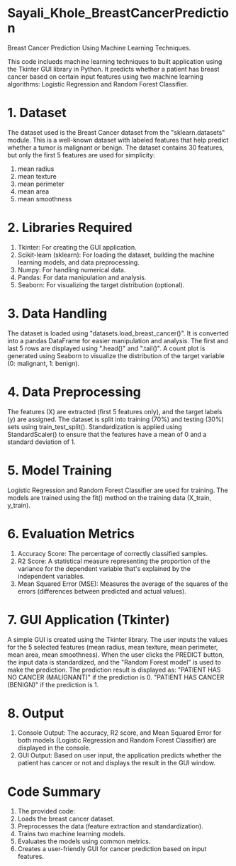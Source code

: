 # Sayali_Khole_BreastCancerPrediction
Breast Cancer Prediction Using Machine Learning Techniques.

This code inclueds  machine learning techniques to built application using the Tkinter GUI library in Python. It predicts whether a patient has breast cancer based on certain input features using two machine learning algorithms: Logistic Regression and Random Forest Classifier.

# 1. Dataset
The dataset used is the Breast Cancer dataset from the "sklearn.datasets" module. This is a well-known dataset with labeled features that help predict whether a tumor is malignant or benign.
The dataset contains 30 features, but only the first 5 features are used for simplicity:
  1. mean radius
  2. mean texture
  3. mean perimeter
  4. mean area
  5. mean smoothness
  
# 2. Libraries Required
  1. Tkinter: For creating the GUI application.
  2. Scikit-learn (sklearn): For loading the dataset, building the machine learning models, and data preprocessing.
  3. Numpy: For handling numerical data.
  4. Pandas: For data manipulation and analysis.
  5. Seaborn: For visualizing the target distribution (optional).

# 3. Data Handling
The dataset is loaded using "datasets.load_breast_cancer()".
It is converted into a pandas DataFrame for easier manipulation and analysis.
The first and last 5 rows are displayed using ".head()" and ".tail()".
A count plot is generated using Seaborn to visualize the distribution of the target variable (0: malignant, 1: benign).

# 4. Data Preprocessing
The features (X) are extracted (first 5 features only), and the target labels (y) are assigned.
The dataset is split into training (70%) and testing (30%) sets using train_test_split().
Standardization is applied using StandardScaler() to ensure that the features have a mean of 0 and a standard deviation of 1.

# 5. Model Training
Logistic Regression and Random Forest Classifier are used for training.
The models are trained using the fit() method on the training data (X_train, y_train).

# 6. Evaluation Metrics
  1. Accuracy Score: The percentage of correctly classified samples.
  2. R2 Score: A statistical measure representing the proportion of the variance for the dependent variable that's explained by the     
     independent variables.
  3. Mean Squared Error (MSE): Measures the average of the squares of the errors (differences between predicted and actual values).

# 7. GUI Application (Tkinter)
A simple GUI is created using the Tkinter library.
The user inputs the values for the 5 selected features (mean radius, mean texture, mean perimeter, mean area, mean smoothness).
When the user clicks the PREDICT button, the input data is standardized, and the "Random Forest model" is used to make the prediction.
The prediction result is displayed as:
  "PATIENT HAS NO CANCER (MALIGNANT)" if the prediction is 0.
  "PATIENT HAS CANCER (BENIGN)" if the prediction is 1.
# 8. Output
  1. Console Output: The accuracy, R2 score, and Mean Squared Error for both models (Logistic Regression and Random Forest Classifier) 
     are displayed in the console.
  2. GUI Output: Based on user input, the application predicts whether the patient has cancer or not and displays the result in the GUI 
     window.

# Code Summary
  1. The provided code:
  2. Loads the breast cancer dataset.
  3. Preprocesses the data (feature extraction and standardization).
  4. Trains two machine learning models.
  5. Evaluates the models using common metrics.
  6. Creates a user-friendly GUI for cancer prediction based on input features.
